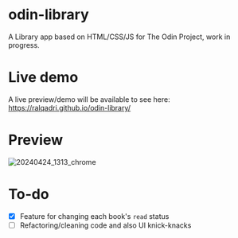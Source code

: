# odin-library
A Library app based on HTML/CSS/JS for The Odin Project, work in progress.

# Live demo
A live preview/demo will be available to see here: https://ralqadri.github.io/odin-library/

# Preview
![20240424_1313_chrome](https://github.com/ralqadri/odin-library/assets/57430190/ee6ae8b6-cd3b-4156-a42e-d27409ecb8a8)

# To-do
- [x] Feature for changing each book's `read` status
- [ ] Refactoring/cleaning code and also UI knick-knacks
